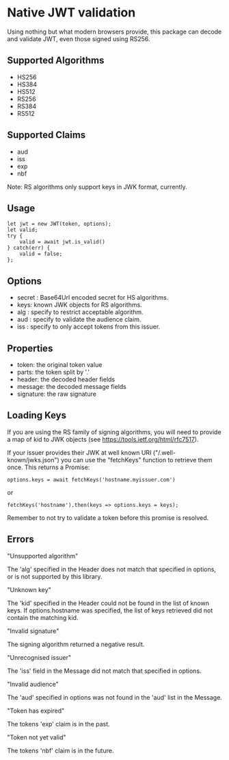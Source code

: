 Native JWT validation
=====================

Using nothing but what modern browsers provide, this package can decode and
validate JWT, even those signed using RS256.

Supported Algorithms
--------------------

 - HS256
 - HS384
 - HS512
 - RS256
 - RS384
 - RS512

Supported Claims
----------------

 - aud
 - iss
 - exp
 - nbf

Note: RS algorithms only support keys in JWK format, currently.

Usage
-----

    let jwt = new JWT(token, options);
    let valid;
    try {
        valid = await jwt.is_valid()
    } catch(err) {
        valid = false;
    };


Options
-------

 - secret : Base64Url encoded secret for HS algorithms.
 - keys: known JWK objects for RS algorithms.
 - alg : specify to restrict acceptable algorithm.
 - aud : specify to validate the audience claim.
 - iss : specify to only accept tokens from this issuer.

Properties
----------

 - token: the original token value
 - parts: the token split by '.'
 - header: the decoded header fields
 - message: the decoded message fields
 - signature: the raw signature

Loading Keys
------------

If you are using the RS family of signing algorithms, you will need to provide
a map of kid to JWK objects (see https://tools.ietf.org/html/rfc7517).

If your issuer provides their JWK at well known URI ("/.well-known/jwks.json")
you can use the "fetchKeys" function to retrieve them once. This returns a
Promise:

    options.keys = await fetchKeys('hostname.myissuer.com')

or

    fetchKeys('hostname').then(keys => options.keys = keys);

Remember to not try to validate a token before this promise is resolved.

Errors
------

"Unsupported algorithm"

The 'alg' specified in the Header does not match that specified in options, or
is not supported by this library.

"Unknown key"

The 'kid' specified in the Header could not be found in the list of known keys.
If options.hostname was specified, the list of keys retrieved did not contain
the matching kid.

"Invalid signature"

The signing algorithm returned a negative result.

"Unrecognised issuer"

The 'iss' field in the Message did not match that specified in options.

"Invalid audience"

The 'aud' specified in options was not found in the 'aud' list in the Message.

"Token has expired"

The tokens 'exp' claim is in the past.

"Token not yet valid"

The tokens 'nbf' claim is in the future.
